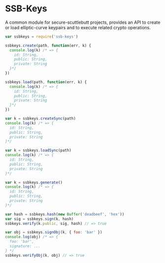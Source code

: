 # SSB-Keys

A common module for secure-scuttlebutt projects, provides an API to create or load elliptic-curve keypairs and to execute related crypto operations.

```js
var ssbkeys = require('ssb-keys')

ssbkeys.create(path, function(err, k) {
  console.log(k) /* => {
    id: String,
    public: String,
    private: String
  }*/
})

ssbkeys.load(path, function(err, k) {
  console.log(k) /* => {
    id: String,
    public: String,
    private: String
  }*/
})

var k = ssbkeys.createSync(path)
console.log(k) /* => {
  id: String,
  public: String,
  private: String
}*/

var k = ssbkeys.loadSync(path)
console.log(k) /* => {
  id: String,
  public: String,
  private: String
}*/

var k = ssbkeys.generate()
console.log(k) /* => {
  id: String,
  public: String,
  private: String
}*/

var hash = ssbkeys.hash(new Buffer('deadbeef', 'hex'))
var sig = ssbkeys.sign(k, hash)
ssbkeys.verify(k.public, sig, hash) // => true

var obj = ssbkeys.signObj(k, { foo: 'bar' })
console.log(obj) /* => {
  foo: 'bar',
  signature: ...
} */
ssbkeys.verifyObj(k, obj) // => true
```
